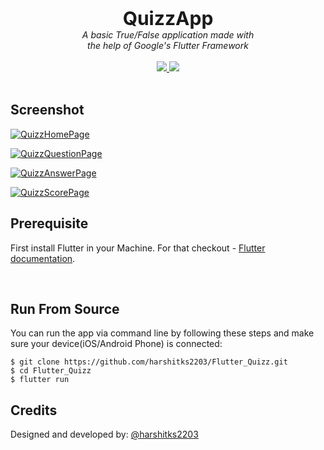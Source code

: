 <p align="center">
  <b style="font-size: 30px;">QuizzApp</b><br>
  <i>A basic True/False application made with <br>the help of Google's Flutter Framework</i><br><br>
  <a href="https://github.com/feross/standard">
    <img src="https://img.shields.io/badge/code_style-standard-blue.svg?style=flat-square" />
  </a>
  <a href="https://raw.githubusercontent.com/thecodepad/codepad/master/LICENSE"> 
    <img src="https://img.shields.io/badge/license-MIT-lightgrey.svg?style=flat-square" />
  </a>
  <br><br>
</p>


## Screenshot

[<img alt='QuizzHomePage' src="https://raw.githubusercontent.com/harshitks2203/Flutter_Quizz/master/resources/1MainScreen.png?token=APLQiRXfkVTSOT2O89-16F5sJKuGotjXks5aqY7QwA%3D%3D">](HomePage)

[<img alt='QuizzQuestionPage' src="https://raw.githubusercontent.com/harshitks2203/Flutter_Quizz/master/resources/2QuestionPage.png?token=APLQicWJDrevpbDxE19Hn28ocTOY4Wpjks5aqYuxwA%3D%3D">](QuestionPage)

[<img alt='QuizzAnswerPage' src="https://raw.githubusercontent.com/harshitks2203/Flutter_Quizz/master/resources/3AnswerPage.png?token=APLQiULFq6ZFD5ns1d68bLrnSbS8bClLks5aqYuxwA%3D%3D">](AnswerPage)

[<img alt='QuizzScorePage' src="https://raw.githubusercontent.com/harshitks2203/Flutter_Quizz/master/resources/4ScorePage.png?token=APLQiV_9a9-HAyWgVZQCPbJX8Ko89gdPks5aqYuywA%3D%3D">](ScorePage)
<br>

## Prerequisite
First install Flutter in your Machine. For that checkout - [Flutter documentation](https://flutter.io/).

<br>

## Run From Source 

You can run the app via command line by following these steps and make sure your device(iOS/Android Phone) is connected:

```
$ git clone https://github.com/harshitks2203/Flutter_Quizz.git
$ cd Flutter_Quizz
$ flutter run
```


## Credits

Designed and developed by: [@harshitks2203](https://www.github.com/harshitks2203) 